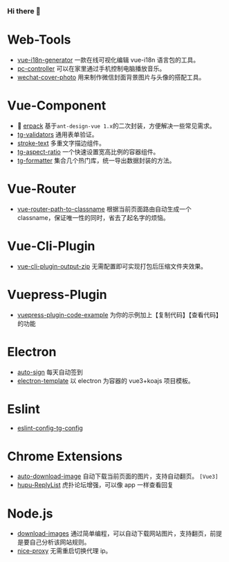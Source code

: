 ### Hi there 👋

# Web-Tools

- [vue-i18n-generator](https://github.com/Tickly/vue-i18n-generator) 一款在线可视化编辑 vue-i18n 语言包的工具。
- [pc-controller](https://github.com/Tickly/pc-controller) 可以在家里通过手机控制电脑播放音乐。
- [wechat-cover-photo](https://github.com/Tickly/wechat-cover-photo) 用来制作微信封面背景图片与头像的搭配工具。

# Vue-Component

- 👀 [erpack](https://github.com/Tickly/erpack) 基于`ant-design-vue 1.x`的二次封装，方便解决一些常见需求。
- [tg-validators](https://github.com/Tickly/tg-validators) 通用表单验证。
- [stroke-text](https://github.com/Tickly/stroke-text) 多重文字描边组件。
- [tg-aspect-ratio](https://github.com/Tickly/tg-aspect-ratio) 一个快速设置宽高比例的容器组件。
- [tg-formatter](https://github.com/Tickly/tg-formatter) 集合几个热门库，统一导出数据封装的方法。

# Vue-Router

- [vue-router-path-to-classname](https://github.com/Tickly/vue-router-path-to-classname) 根据当前页面路由自动生成一个 classname，保证唯一性的同时，省去了起名字的烦恼。

# Vue-Cli-Plugin

- [vue-cli-plugin-output-zip](https://github.com/Tickly/vue-cli-plugin-output-zip) 无需配置即可实现打包后压缩文件夹效果。

# Vuepress-Plugin

- [vuepress-plugin-code-example](https://github.com/Tickly/vuepress-plugin-code-example) 为你的示例加上【复制代码】【查看代码】的功能

# Electron

- [auto-sign](https://github.com/Tickly/auto-sign) 每天自动签到
- [electron-template](https://github.com/Tickly/electron-template) 以 electron 为容器的 vue3+koajs 项目模板。

# Eslint

- [eslint-config-tg-config](https://github.com/Tickly/eslint-config-tg-config)

# Chrome Extensions

- [auto-download-image](https://github.com/Tickly/auto-download-image) 自动下载当前页面的图片，支持自动翻页。 `[Vue3]`
- [hupu-ReplyList](https://github.com/Tickly/hupu-ReplyList) 虎扑论坛增强，可以像 app 一样查看回复

# Node.js

- [download-images](https://github.com/Tickly/download-images) 通过简单编程，可以自动下载网站图片，支持翻页，前提是要自己分析该网站规则。
- [nice-proxy](https://github.com/Tickly/nice-proxy) 无需重启切换代理 ip。

<!--
**Tickly/Tickly** is a ✨ _special_ ✨ repository because its `README.md` (this file) appears on your GitHub profile.

Here are some ideas to get you started:

- 🔭 I’m currently working on ...
- 🌱 I’m currently learning ...
- 👯 I’m looking to collaborate on ...
- 🤔 I’m looking for help with ...
- 💬 Ask me about ...
- 📫 How to reach me: ...
- 😄 Pronouns: ...
- ⚡ Fun fact: ...
-->
